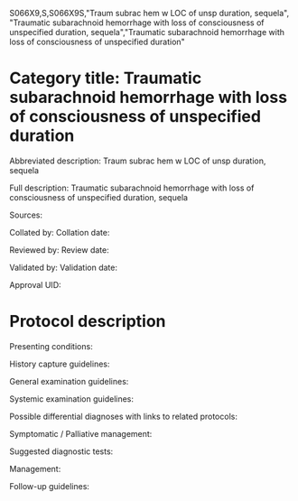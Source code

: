 S066X9,S,S066X9S,"Traum subrac hem w LOC of unsp duration, sequela", "Traumatic subarachnoid hemorrhage with loss of consciousness of unspecified duration, sequela","Traumatic subarachnoid hemorrhage with loss of consciousness of unspecified duration"
# Category title: Traumatic subarachnoid hemorrhage with loss of consciousness of unspecified duration

Abbreviated description: Traum subrac hem w LOC of unsp duration, sequela

Full description: Traumatic subarachnoid hemorrhage with loss of consciousness of unspecified duration, sequela

Sources:

Collated by:
Collation date:

Reviewed by:
Review date:

Validated by:
Validation date:

Approval UID:

# Protocol description

Presenting conditions:

History capture guidelines:

General examination guidelines:

Systemic examination guidelines:

Possible differential diagnoses with links to related protocols:

Symptomatic / Palliative management:

Suggested diagnostic tests:

Management:

Follow-up guidelines:
